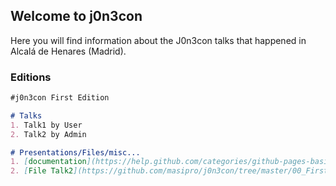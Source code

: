 ## Welcome to j0n3con

Here you will find information about the J0n3con talks that happened in Alcalá de Henares (Madrid).

### Editions

```markdown
#j0n3con First Edition

# Talks
1. Talk1 by User
2. Talk2 by Admin

# Presentations/Files/misc...
1. [documentation](https://help.github.com/categories/github-pages-basics/)
2. [File Talk2](https://github.com/masipro/j0n3con/tree/master/00_First_EDITION/2_FILE.TXT)
```